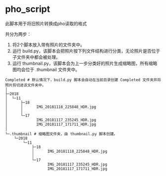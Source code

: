 # pho_script
此脚本用于将旧照片转换成pho读取的格式

共分为两步：
1. 将2个脚本放入带有照片的文件夹中。
2. 运行 build.py，该脚本会把照片按下列文件结构进行分类，无论照片是否位于子文件夹中都会被处理。
3. 运行 thumbnail.py，该脚本会为上一步分类好的照片生成缩略图，所有缩略图均会位于 .thumbnail 文件夹中。
  
```
Completed # 默认情况下，build.py 脚本会自动在当前目录创建 Completed 文件夹并将照片剪切进该文件夹中。
│
├─2018
│  └─11
│      ├─18
│      │      IMG_20181118_225848_HDR.jpg
│      │
│      └─17
│             IMG_20181117_235245_HDR.jpg
│             IMG_20181117_171711_HDR.jpg
│
└─.thumbnail # 缩略图文件夹，由 thumbnail.py 脚本创建。
    └─2018
        └─11
            ├─18
            │      IMG_20181118_225848_HDR.jpg
            │
            └─17
                   IMG_20181117_235245_HDR.jpg
                   IMG_20181117_171711_HDR.jpg
```
